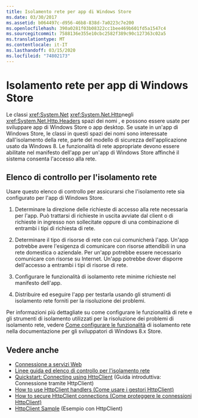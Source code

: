 ```yaml
---
title: Isolamento rete per app di Windows Store
ms.date: 03/30/2017
ms.assetid: b064497c-d956-46b8-838d-7a0223c7e200
ms.openlocfilehash: 390a0281f03b08322cc1bee469b601fd5a1547c4
ms.sourcegitcommit: 7588136e355e10cbc2582f389c90c127363c02a5
ms.translationtype: MT
ms.contentlocale: it-IT
ms.lasthandoff: 03/15/2020
ms.locfileid: "74802173"
---
```

# <a name="network-isolation-for-windows-store-apps"></a>Isolamento rete per app di Windows Store

Le classi <xref:System.Net> <xref:System.Net.Http>negli <xref:System.Net.Http.Headers> spazi dei nomi , e possono essere usate per sviluppare app di Windows Store o app desktop. Se usate in un'app di Windows Store, le classi in questi spazi dei nomi sono interessate dall'isolamento della rete, parte del modello di sicurezza dell'applicazione usato da Windows 8. Le funzionalità di rete appropriate devono essere abilitate nel manifesto dell'app per un'app di Windows Store affinché il sistema consenta l'accesso alla rete.  
  
## <a name="checklist-for-network-isolation"></a>Elenco di controllo per l'isolamento rete  

Usare questo elenco di controllo per assicurarsi che l'isolamento rete sia configurato per l'app di Windows Store.  
  
1. Determinare la direzione delle richieste di accesso alla rete necessaria per l'app. Può trattarsi di richieste in uscita avviate dal client o di richieste in ingresso non sollecitate oppure di una combinazione di entrambi i tipi di richiesta di rete.  
  
2. Determinare il tipo di risorse di rete con cui comunicherà l'app. Un'app potrebbe avere l'esigenza di comunicare con risorse attendibili in una rete domestica o aziendale. Per un'app potrebbe essere necessario comunicare con risorse su Internet. Un'app potrebbe dover disporre dell'accesso a entrambi i tipi di risorse di rete.  
  
3. Configurare le funzionalità di isolamento rete minime richieste nel manifesto dell'app.  
  
4. Distribuire ed eseguire l'app per testarla usando gli strumenti di isolamento rete forniti per la risoluzione dei problemi.  
  
Per informazioni più dettagliate su come configurare le funzionalità di rete e gli strumenti di isolamento utilizzati per la risoluzione dei problemi di isolamento rete, vedere [Come configurare le funzionalità](https://docs.microsoft.com/previous-versions/windows/apps/hh770532(v=win.10)) di isolamento rete nella documentazione per gli sviluppatori di Windows 8.x Store.
  
## <a name="see-also"></a>Vedere anche

- [Connessione a servizi Web](https://docs.microsoft.com/previous-versions/windows/apps/hh761504(v=win.10))
- [Linee guida ed elenco di controllo per l'isolamento rete](https://docs.microsoft.com/previous-versions/windows/apps/hh770532(v=win.10))
- [Quickstart: Connecting using HttpClient](https://docs.microsoft.com/previous-versions/windows/apps/hh781239(v=win.10)) (Guida introduttiva: Connessione tramite HttpClient)
- [How to use HttpClient handlers (Come usare i gestori HttpClient)](https://docs.microsoft.com/previous-versions/windows/apps/hh781241(v=win.10))
- [How to secure HttpClient connections (Come proteggere le connessioni HttpClient)](https://docs.microsoft.com/previous-versions/windows/apps/hh781240(v=win.10))
- [HttpClient Sample](https://code.msdn.microsoft.com/windowsapps/HttpClient-sample-55700664) (Esempio con HttpClient)
